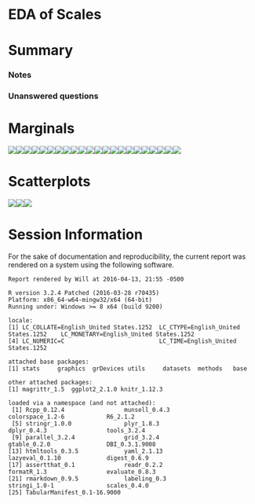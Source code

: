 # EDA of Scales

<!--  Set the working directory to the repository's base directory; this assumes the report is nested inside of three directories.-->


<!-- Set the report-wide options, and point to the external code file. -->


<!-- Load the sources.  Suppress the output when loading sources. -->


<!-- Load 'sourced' R files.  Suppress the output when loading packages. -->


<!-- Load any global functions and variables declared in the R file.  Suppress the output. -->


<!-- Declare any global functions specific to a Rmd output.  Suppress the output. -->


<!-- Load the datasets. -->


<!-- Tweak the datasets. -->



# Summary

### Notes

### Unanswered questions


# Marginals
![](figure-png/marginals-1.png)![](figure-png/marginals-2.png)![](figure-png/marginals-3.png)![](figure-png/marginals-4.png)![](figure-png/marginals-5.png)![](figure-png/marginals-6.png)![](figure-png/marginals-7.png)![](figure-png/marginals-8.png)![](figure-png/marginals-9.png)![](figure-png/marginals-10.png)![](figure-png/marginals-11.png)![](figure-png/marginals-12.png)![](figure-png/marginals-13.png)![](figure-png/marginals-14.png)![](figure-png/marginals-15.png)![](figure-png/marginals-16.png)![](figure-png/marginals-17.png)![](figure-png/marginals-18.png)![](figure-png/marginals-19.png)![](figure-png/marginals-20.png)![](figure-png/marginals-21.png)![](figure-png/marginals-22.png)

# Scatterplots
![](figure-png/scatterplots-1.png)![](figure-png/scatterplots-2.png)![](figure-png/scatterplots-3.png)

# Session Information
For the sake of documentation and reproducibility, the current report was rendered on a system using the following software.


```
Report rendered by Will at 2016-04-13, 21:55 -0500
```

```
R version 3.2.4 Patched (2016-03-28 r70435)
Platform: x86_64-w64-mingw32/x64 (64-bit)
Running under: Windows >= 8 x64 (build 9200)

locale:
[1] LC_COLLATE=English_United States.1252  LC_CTYPE=English_United States.1252    LC_MONETARY=English_United States.1252
[4] LC_NUMERIC=C                           LC_TIME=English_United States.1252    

attached base packages:
[1] stats     graphics  grDevices utils     datasets  methods   base     

other attached packages:
[1] magrittr_1.5  ggplot2_2.1.0 knitr_1.12.3 

loaded via a namespace (and not attached):
 [1] Rcpp_0.12.4                 munsell_0.4.3               colorspace_1.2-6            R6_2.1.2                   
 [5] stringr_1.0.0               plyr_1.8.3                  dplyr_0.4.3                 tools_3.2.4                
 [9] parallel_3.2.4              grid_3.2.4                  gtable_0.2.0                DBI_0.3.1.9008             
[13] htmltools_0.3.5             yaml_2.1.13                 lazyeval_0.1.10             digest_0.6.9               
[17] assertthat_0.1              readr_0.2.2                 formatR_1.3                 evaluate_0.8.3             
[21] rmarkdown_0.9.5             labeling_0.3                stringi_1.0-1               scales_0.4.0               
[25] TabularManifest_0.1-16.9000
```
